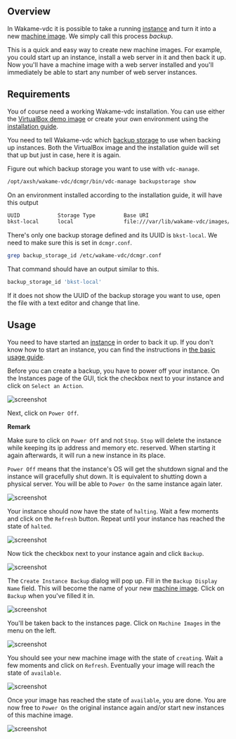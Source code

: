 ## Overview

In Wakame-vdc it is possible to take a running [instance](../jargon-dictionary.md#instance) and turn it into a new [machine image](../jargon-dictionary.md#machine-image). We simply call this process *backup*.

This is a quick and easy way to create new machine images. For example, you could start up an instance, install a web server in it and then back it up. Now you'll have a machine image with a web server installed and you'll immediately be able to start any number of web server instances.

## Requirements

You of course need a working Wakame-vdc installation. You can use either the [VirtualBox demo image](../demo-image.md) or create your own environment using the [installation guide](../installation.md).

You need to tell Wakame-vdc which [backup storage](../jargon-dictionary.md#backup-storage) to use when backing up instances. Both the VirtualBox image and the installation guide will set that up but just in case, here it is again.

Figure out which backup storage you want to use with `vdc-manage`.

```bash
/opt/axsh/wakame-vdc/dcmgr/bin/vdc-manage backupstorage show
```

On an environment installed according to the installation guide, it will have this output

```bash
UUID            Storage Type         Base URI
bkst-local      local                file:///var/lib/wakame-vdc/images/
```

There's only one backup storage defined and its UUID is `bkst-local`. We need to make sure this is set in `dcmgr.conf`.

```bash
grep backup_storage_id /etc/wakame-vdc/dcmgr.conf
```

That command should have an output similar to this.

```bash
backup_storage_id 'bkst-local'
```

If it does not show the UUID of the backup storage you want to use, open the file with a text editor and change that line.


## Usage

You need to have started an [instance](../jargon-dictionary.md#instance) in order to back it up. If you don't know how to start an instance, you can find the instructions in [the basic usage guide](../usage/index.md).

Before you can create a backup, you have to power off your instance. On the Instances page of the GUI, tick the checkbox next to your instance and click on `Select an Action`.

![screenshot](../img/instance-backup/01_select_an_action.png)

Next, click on `Power Off`.

**Remark**

Make sure to click on `Power Off` and not `Stop`. `Stop` will delete the instance while keeping its ip address and memory etc. reserved. When starting it again afterwards, it will run a new instance in its place.

`Power Off` means that the instance's OS will get the shutdown signal and the instance will gracefully shut down. It is equivalent to shutting down a physical server. You will be able to `Power On` the same instance again later.

![screenshot](../img/instance-backup/02_power_off.png)

Your instance should now have the state of `halting`. Wait a few moments and click on the `Refresh` button. Repeat until your instance has reached the state of `halted`.

![screenshot](../img/instance-backup/03_halting.png)

Now tick the checkbox next to your instance again and click `Backup`.

![screenshot](../img/instance-backup/04_backup.png)

The `Create Instance Backup` dialog will pop up. Fill in the `Backup Display Name` field. This will become the name of your new [machine image](../jargon-dictionary.md#machine-image). Click on `Backup` when you've filled it in.

![screenshot](../img/instance-backup/05_create_backup_dialog.png)

You'll be taken back to the instances page. Click on `Machine Images` in the menu on the left.

![screenshot](../img/instance-backup/06_instance_after_backup.png)

You should see your new machine image with the state of `creating`. Wait a few moments and click on `Refresh`. Eventually your image will reach the state of `available`.

![screenshot](../img/instance-backup/07_machine_image_creating.png)

Once your image has reached the state of `available`, you are done. You are now free to `Power On` the original instance again and/or start new instances of this machine image.

![screenshot](../img/instance-backup/08_create_image_available.png)

